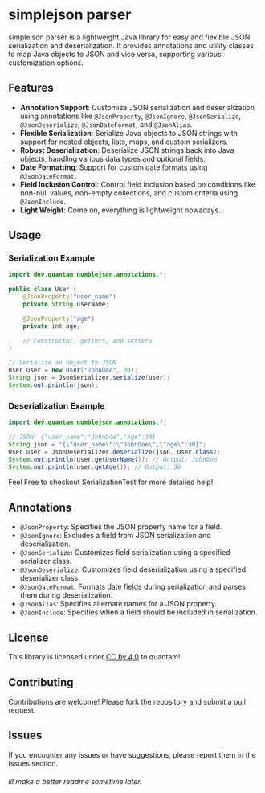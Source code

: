 # simplejson parser

simplejson parser is a lightweight Java library for easy and flexible JSON serialization and deserialization. It provides annotations and utility classes to map Java objects to JSON and vice versa, supporting various customization options.

## Features

- **Annotation Support**: Customize JSON serialization and deserialization using annotations like `@JsonProperty`, `@JsonIgnore`, `@JsonSerialize`, `@JsonDeserialize`, `@JsonDateFormat`, and `@JsonAlias`.
- **Flexible Serialization**: Serialize Java objects to JSON strings with support for nested objects, lists, maps, and custom serializers.
- **Robust Deserialization**: Deserialize JSON strings back into Java objects, handling various data types and optional fields.
- **Date Formatting**: Support for custom date formats using `@JsonDateFormat`.
- **Field Inclusion Control**: Control field inclusion based on conditions like non-null values, non-empty collections, and custom criteria using `@JsonInclude`.
- **Light Weight**: Come on, everything is lightweight nowadays..

## Usage

### Serialization Example

```java
import dev.quantam.numblejson.annotations.*;

public class User {
    @JsonProperty("user_name")
    private String userName;

    @JsonProperty("age")
    private int age;

    // Constructor, getters, and setters
}

// Serialize an object to JSON
User user = new User("JohnDoe", 30);
String json = JsonSerializer.serialize(user);
System.out.println(json);
```

### Deserialization Example

```java
import dev.quantam.numblejson.annotations.*;

// JSON: {"user_name":"JohnDoe","age":30}
String json = "{\"user_name\":\"JohnDoe\",\"age\":30}";
User user = JsonDeserializer.deserialize(json, User.class);
System.out.println(user.getUserName()); // Output: JohnDoe
System.out.println(user.getAge()); // Output: 30
```
Feel Free to checkout SerializationTest for more detailed help!

## Annotations

- `@JsonProperty`: Specifies the JSON property name for a field.
- `@JsonIgnore`: Excludes a field from JSON serialization and deserialization.
- `@JsonSerialize`: Customizes field serialization using a specified serializer class.
- `@JsonDeserialize`: Customizes field deserialization using a specified deserializer class.
- `@JsonDateFormat`: Formats date fields during serialization and parses them during deserialization.
- `@JsonAlias`: Specifies alternate names for a JSON property.
- `@JsonInclude`: Specifies when a field should be included in serialization.

## License

This library is licensed under [CC by 4.0](https://creativecommons.org/licenses/by/4.0/deed.en) to quantam!

## Contributing

Contributions are welcome! Please fork the repository and submit a pull request.

## Issues

If you encounter any issues or have suggestions, please report them in the Issues section.



###### ill make a better readme sometime later.
